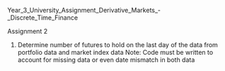 Year_3_University_Assignment_Derivative_Markets_-_Discrete_Time_Finance

Assignment 2

1) Determine number of futures to hold on the last day of the data from portfolio data and market index data
Note: Code must be written to account for missing data or even date mismatch in both data
